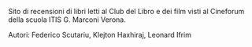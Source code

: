 Sito di recensioni di libri letti al Club del Libro e dei film visti al Cineforum della scuola ITIS G. Marconi Verona.

Autori: Federico Scutariu, Klejton Haxhiraj, Leonard Ifrim
